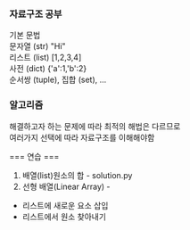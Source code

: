 ### 자료구조 공부
기본 문법 <br>
문자열 (str) "Hi" <br>
리스트 (list) [1,2,3,4] <br>
사전 (dict) {'a':1,'b':2} <br>
순서쌍 (tuple), 집합 (set), ... <br>

### 알고리즘
해결하고자 하는 문제에 따라 최적의 해법은 다르므로<br> 
여러가지 선택에 따라 자료구조를 이해해야함

=== 연습 ===
1. 배열(list)원소의 합 - solution.py
2. 선형 배열(Linear Array) - 
  - 리스트에 새로운 요소 삽입
  - 리스트에서 원소 찾아내기
